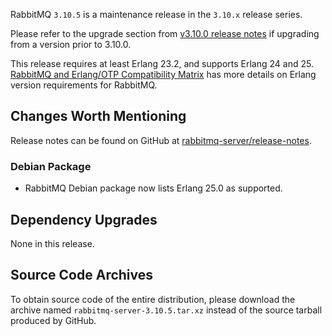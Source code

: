 RabbitMQ `3.10.5` is a maintenance release in the `3.10.x` release series.

Please refer to the upgrade section from [v3.10.0 release notes](https://github.com/rabbitmq/rabbitmq-server/releases/tag/v3.10.0)
if upgrading from a version prior to 3.10.0.

This release requires at least Erlang 23.2, and supports Erlang 24 and 25.
[RabbitMQ and Erlang/OTP Compatibility Matrix](https://www.rabbitmq.com/which-erlang.html) has more details on
Erlang version requirements for RabbitMQ.


## Changes Worth Mentioning

Release notes can be found on GitHub at [rabbitmq-server/release-notes](https://github.com/rabbitmq/rabbitmq-server/tree/v3.10.x/release-notes).


### Debian Package

 * RabbitMQ Debian package now lists Erlang 25.0 as supported.


## Dependency Upgrades

None in this release.


## Source Code Archives

To obtain source code of the entire distribution, please download the archive named `rabbitmq-server-3.10.5.tar.xz`
instead of the source tarball produced by GitHub.
